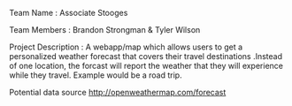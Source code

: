 Team Name : Associate Stooges

Team Members : Brandon Strongman & Tyler Wilson

Project Description : A webapp/map which allows users to get a personalized weather forecast that covers their travel destinations .Instead of one location, the forcast will report the weather that they will experience while they travel. Example would be a road trip. 

Potential data source
http://openweathermap.com/forecast
